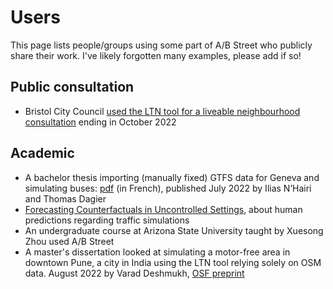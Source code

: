 # Users

This page lists people/groups using some part of A/B Street who publicly share
their work. I've likely forgotten many examples, please add if so!

## Public consultation

- Bristol City Council
  [used the LTN tool for a liveable neighbourhood consultation](https://eastbristolliveableneighbourhoods.commonplace.is/)
  ending in October 2022

## Academic

- A bachelor thesis importing (manually fixed) GTFS data for Geneva and
  simulating buses:
  [pdf](https://gradechelor_pub.hesge.ch/studentFiles/2058/ISC_LO_memoire_diplome_Nhairi_Malaspinas_2022.pdf)
  (in French), published July 2022 by Ilias N’Hairi and Thomas Dagier
- [Forecasting Counterfactuals in Uncontrolled Settings](https://osf.io/794f3/),
  about human predictions regarding traffic simulations
- An undergraduate course at Arizona State University taught by Xuesong Zhou
  used A/B Street
- A master's dissertation looked at simulating a motor-free area in downtown
  Pune, a city in India using the LTN tool relying solely on OSM data. August
  2022 by Varad Deshmukh, [OSF preprint](https://osf.io/cnhpw/)

<!-- iran -->
